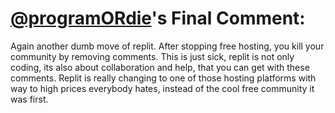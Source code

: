 # [@programORdie](https://replit.com/@programORdie)'s Final Comment:

Again another dumb move of replit.
After stopping free hosting, you kill your community by removing comments.
This is just sick, replit is not only coding, its also about collaboration and help, that you can get with these comments.
Replit is really changing to one of those hosting platforms with way to high prices everybody hates, instead of the cool free community it was first.